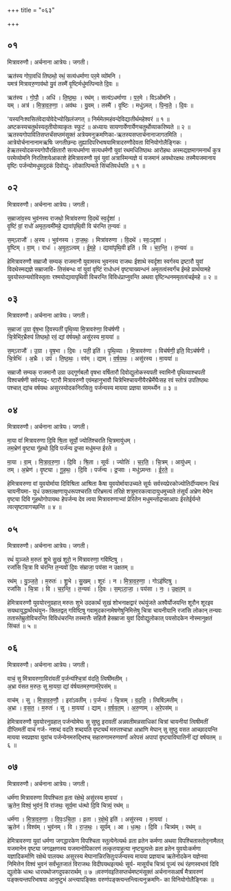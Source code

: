 +++
title = "०६३"

+++


## ०१
मित्रावरुणौ। अर्चनाना आत्रेयः। जगती।

ऋत॑स्य गोपा॒वधि॑ तिष्ठथो॒ रथं॒ सत्य॑धर्माणा पर॒मे व्यो॑मनि ।  
यमत्र॑ मित्रावरु॒णाव॑थो यु॒वं तस्मै॑ वृ॒ष्टिर्मधु॑मत्पिन्वते दि॒वः ॥

ऋत॑स्य । गो॒पौ॒ । अधि॑ । ति॒ष्ठ॒थः॒ । रथ॑म् । सत्य॑ऽधर्माणा । प॒र॒मे । विऽओ॑मनि ।  
यम् । अत्र॑ । मि॒त्रा॒व॒रु॒णा॒ । अव॑थः । यु॒वम् । तस्मै॑ । वृ॒ष्टिः । मधु॑ऽमत् । पि॒न्व॒ते॒ । दि॒वः ॥

'यस्यनिःश्वसितंवेदायोवेदेभ्योखिलंजगत् ॥ निर्ममेतमहंवन्देविद्यातीर्थमहेश्वरं ॥ १ ॥अष्टकस्यचतुर्थस्यतृतीयोव्याकृतः स्फुटं ॥ अध्यायः सायणार्येणार्येणचतुर्थोव्याकरिष्यते ॥ २ ॥ऋतस्यगोपावितिसप्तर्चंसप्तमंसूक्तं अत्रेयमनुक्रमणिका-ऋतस्यसप्तार्चनानाजागतमिति । आत्रेयोर्चनानानामऋषिः जगतीछन्दः तुह्यादिपरिभाषयामित्रादरुणौदेवता विनियोगोलैङ्गिकः ।हेऋतस्योदकस्यगोपौरक्षितारौ सत्यधर्माणा सत्यधर्मणौ युवां रथमधितिष्ठथः आरोहथः अस्मद्यज्ञमागमनार्थं कुत्र परमेव्योमनि निरतिशयेआकाशे हेमित्रावरुणौ युवं युवां अत्रास्मिन्यज्ञे यं यजमानं अवथोरक्षथः तस्मैयजमानाय वृष्टिः पर्जन्योमधुमदुदकं दिवोद्यु- लोकात्पिन्वते सिंचतिवर्धयति ॥ १ ॥

## ०२
मित्रावरुणौ। अर्चनाना आत्रेयः। जगती।

स॒म्राजा॑व॒स्य भुव॑नस्य राजथो॒ मित्रा॑वरुणा वि॒दथे॑ स्व॒र्दृशा॑ ।  
वृ॒ष्टिं वां॒ राधो॑ अमृत॒त्वमी॑महे॒ द्यावा॑पृथि॒वी वि च॑रन्ति त॒न्यवः॑ ॥

स॒म्ऽराजौ॑ । अ॒स्य । भुव॑नस्य । रा॒ज॒थः॒ । मित्रा॑वरुणा । वि॒दथे॑ । स्वः॒ऽदृशा॑ ।  
वृ॒ष्टिम् । वा॒म् । राधः॑ । अ॒मृ॒त॒ऽत्वम् । ई॒म॒हे॒ । द्यावा॑पृथि॒वी इति॑ । वि । च॒र॒न्ति॒ । त॒न्यवः॑ ॥

हेमित्रावरुणौ सम्राजौ सम्यक् राजमानौ युवामस्य भुवनस्य राजथः ईशाथे स्वर्दृशा स्वर्गस्य द्रष्टारौ युवां विदथेस्मद्यज्ञे सम्राजावि- तिसंबन्धः वां युवां वृष्टिं राधोधनं वृष्ट्याख्यन्धनं अमृतत्वंस्वर्गंच ईमहे प्रार्थयामहे युवयोस्तन्यवोविस्तृताः रश्मयोद्यावापृथिवी विचरन्ति विविधंप्राप्नुवन्ति अथवा वृष्टिन्धनममृतत्वंचईमहे ॥ २ ॥

## ०३
मित्रावरुणौ। अर्चनाना आत्रेयः। जगती।

स॒म्राजा॑ उ॒ग्रा वृ॑ष॒भा दि॒वस्पती॑ पृथि॒व्या मि॒त्रावरु॑णा॒ विच॑र्षणी ।  
चि॒त्रेभि॑र॒भ्रैरुप॑ तिष्ठथो॒ रवं॒ द्यां व॑र्षयथो॒ असु॑रस्य मा॒यया॑ ॥

स॒म्ऽराजौ॑ । उ॒ग्रा । वृ॒ष॒भा । दि॒वः । पती॒ इति॑ । पृ॒थि॒व्याः । मि॒त्रावरु॑णा । विच॑र्षणी॒ इति॒ विऽच॑र्षणी ।  
चि॒त्रेभिः॑ । अ॒भ्रैः । उप॑ । ति॒ष्ठ॒थः॒ । रव॑म् । द्याम् । व॒र्ष॒य॒थः॒ । असु॑रस्य । मा॒यया॑ ॥

सम्राजौ सम्यक् राजमानौ उग्रा उद्गूर्णबलौ वृषभा वर्षितारौ दिवोद्युलोकस्यपती स्वामिनौ पृथिव्याश्चपती विश्वचर्षणी सर्वस्यद्र- ष्टारौ मित्रावरुणौ एवंमहानुभावौ चित्रेभिश्चायनीयैरभ्रैर्मेघैःसह रवं स्तोत्रं उपतिष्ठथः पश्चात् द्यांच वर्षयथः असुरस्योदकनिरसितुः पर्जन्यस्य मायया प्रज्ञया सामर्थ्येन ॥ ३ ॥

## ०४
मित्रावरुणौ। अर्चनाना आत्रेयः। जगती।

मा॒या वां॑ मित्रावरुणा दि॒वि श्रि॒ता सूर्यो॒ ज्योति॑श्चरति चि॒त्रमायु॑धम् ।  
तम॒भ्रेण॑ वृ॒ष्ट्या गू॑हथो दि॒वि पर्ज॑न्य द्र॒प्सा मधु॑मन्त ईरते ॥

मा॒या । वा॒म् । मि॒त्रा॒व॒रु॒णा॒ । दि॒वि । श्रि॒ता । सूर्यः॑ । ज्योतिः॑ । च॒र॒ति॒ । चि॒त्रम् । आयु॑धम् ।  
तम् । अ॒भ्रेण॑ । वृ॒ष्ट्या । गू॒ह॒थः॒ । दि॒वि । पर्ज॑न्य । द्र॒प्साः । मधु॑ऽमन्तः । ई॒र॒ते॒ ॥

हेमित्रावरुणा वां युवयोर्माया दिविश्रिता आश्रिता कैषा युवयोर्मायाउच्यते सूर्यः सर्वस्यप्रेरकोज्योतिर्दीप्यमानः चित्रं चायनीयमा- युधं उक्तलक्षणायुधरूपश्चरति परिभ्रमत्यं तरिक्षे शत्रुमारकत्वादायुधमुच्यते तंसूर्यं अभ्रेण मेघेन वृष्ट्या दिवि गूहथोगोपायथः हेपर्जन्य देव त्वया मित्रावरुणाभ्यां प्रेरितेन मधुमन्तोद्रप्साआपः ईरतेईर्यन्ते त्वत्सृष्टावागच्छन्ति ॥ ४ ॥

## ०५
मित्रावरुणौ। अर्चनाना आत्रेयः। जगती।

रथं॑ युञ्जते म॒रुतः॑ शु॒भे सु॒खं शूरो॒ न मि॑त्रावरुणा॒ गवि॑ष्टिषु ।  
रजां॑सि चि॒त्रा वि च॑रन्ति त॒न्यवो॑ दि॒वः स॑म्राजा॒ पय॑सा न उक्षतम् ॥

रथ॑म् । यु॒ञ्ज॒ते॒ । म॒रुतः॑ । शु॒भे । सु॒खम् । शूरः॑ । न । मि॒त्रा॒व॒रु॒णा॒ । गोऽइ॑ष्टिषु ।  
रजां॑सि । चि॒त्रा । वि । च॒र॒न्ति॒ । त॒न्यवः॑ । दि॒वः । स॒म्ऽरा॒जा॒ । पय॑सा । नः॒ । उ॒क्ष॒त॒म् ॥

हेमित्रावरुणौ युवयोरनुग्रहात् मरुतः शुभे उदकार्थं सुखं शोभनाक्षद्वारं रथंयुंजते अश्वैर्योजयन्ति शूरौन शूरइव सयथायुद्धार्थंरथंयुन- क्तितद्वत् गविष्टिषु गवामुदकानामेषणेषुनिमित्तेषु चित्रा चायनीयानि रजांसि लोकान् तन्यवः ततास्तेम्रुतोविचरन्ति विविधंचरन्ति तस्मात्तैः सहितौ हेसम्राजा युवां दिवोद्युलोकात् पयसोदकेन नोस्मानुक्षतं सिंचतं ॥ ५ ॥

## ०६
मित्रावरुणौ। अर्चनाना आत्रेयः। जगती।

वाचं॒ सु मि॑त्रावरुणा॒विरा॑वतीं प॒र्जन्य॑श्चि॒त्रां व॑दति॒ त्विषी॑मतीम् ।  
अ॒भ्रा व॑सत म॒रुतः॒ सु मा॒यया॒ द्यां व॑र्षयतमरु॒णाम॑रे॒पस॑म् ॥

वाच॑म् । सु । मि॒त्रा॒व॒रु॒णौ॒ । इरा॑ऽवतीम् । प॒र्जन्यः॑ । चि॒त्राम् । व॒द॒ति॒ । त्विषि॑ऽमतीम् ।  
अ॒भ्रा । व॒स॒त॒ । म॒रुतः॑ । सु । मा॒यया॑ । द्याम् । व॒र्ष॒य॒त॒म् । अ॒रु॒णाम् । अ॒रे॒पस॑म् ॥

हेमित्रावरुणौ युवयोरनुग्रहात् पर्जन्योमेघः सु सुष्ठु इरावतीं अन्नवतीमन्नसाधिकां चित्रां चायनीयां त्विषीमतीं दीप्तिमतीं वाचं गर्ज- नशब्दं वदति शब्दयति वृष्ट्यर्थं मरुतश्चाभ्रा अभ्राणि मेघान् सु सुष्ठु वसत आच्छादयन्ति मायया स्वप्रज्ञया युवांच पर्जन्येनमरुद्भिश्च् सहारुणामरुणवर्णां अरेपसं अपापां वृष्ट्याविघातिनीं द्यां वर्षयतम् ॥ ६ ॥

## ०७
मित्रावरुणौ। अर्चनाना आत्रेयः। जगती।

धर्म॑णा मित्रावरुणा विपश्चिता व्र॒ता र॑क्षेथे॒ असु॑रस्य मा॒यया॑ ।  
ऋ॒तेन॒ विश्वं॒ भुव॑नं॒ वि रा॑जथः॒ सूर्य॒मा ध॑त्थो दि॒वि चित्र्यं॒ रथ॑म् ॥

धर्म॑णा । मि॒त्रा॒व॒रु॒णा॒ । वि॒पः॒ऽचि॒ता॒ । व्र॒ता । र॒क्षे॒थे॒ इति॑ । असु॑रस्य । मा॒यया॑ ।  
ऋ॒तेन॑ । विश्व॑म् । भुव॑नम् । वि । रा॒ज॒थः॒ । सूर्य॑म् । आ । ध॒त्थः॒ । दि॒वि । चित्र्य॑म् । रथ॑म् ॥

हेमित्रावरुणा युवां धर्मणा जगद्धारकेण विपश्चिता स्तुत्येनेत्यर्थः व्रता व्रतेन कर्मणा अथवा विपश्चितास्तोतृनामैतत् यजमानेन वृष्ट्या जगद्रक्षणस्य यजमानोपिकारणं तत्कृतयाहुत्या नृष्ट्युत्पत्तेः व्रता व्रतेन युवयोःकर्मणा यज्ञादिकर्माणि रक्षेथे पालयथः असुरस्य मेघानान्निरसितुःपर्जन्यस्य मायया प्रज्ञयाच ऋतेनोदकेन यज्ञेनवा निमित्तेन विश्वं भुवनं सर्वंभूतजातं विराजथः विदीपयथइत्यर्थः सूर्य- मासूर्यंच चित्र्यं पूज्यं रथं रंहणस्वभावं दिवि द्युलोके धत्थः धारयथोजगदुपकारार्थम् ॥ ७ ॥वरुणंवइतिसप्तर्चमष्टमंसूक्तं अर्चनानसआर्षं मैत्रावरुणं पङ्क्त्यन्तपरिभाषया आनुष्टुभं अन्त्यापङ्क्तिः वरुणंपङ्क्त्यन्तन्त्वित्यनुक्रमणि- का विनियोगोलैङ्गिकः ॥